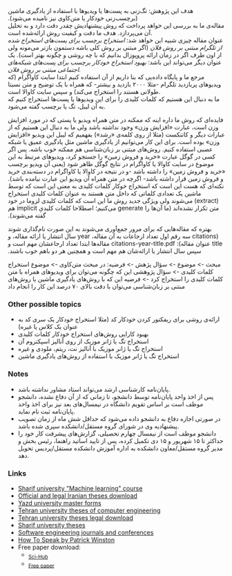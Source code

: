 ﻿‫هدف این پژوهش: تگ‌زنی به پست‌ها یا ویدیوها با استفاده از یادگیری ماشین (برچسب‌زنی خودکار یا متن‌کاوی نیز نامیده می‌شود).  
مقاله‌ی ما به بررسی این خواهد پرداخت که روش پیشنهادیش چقدر دقت دارد و به تحلیل آن می‌پردازد. هدف ما دقت و کیفیت روش ارائه‌شده است.  
عنوان مقاله چیزی شبیه این خواهد شد: *استخراج برچسب برای پست‌های استخراج شده از تلگرام مبتنی بر روش فلان* (اگر مبتنی بر روش کلی باشه دستمون بازتر می‌مونه ولی از اون طرف اگر در زمان ارائه پروپوزال بدانیم که با چه روشی و چگونه بهتر است). یک عنوان دیگر می‌تواند این باشد: *بهبود استخراج خودکار برچسب برای پست‌های شبکه‌های اجتماعی مبتنی بر روش فلان*.  
مرجع ما و پایگاه داده‌یی که بنا داریم از آن استفاده کنیم ابتدا سایت کاواگرام (که ویدیوهای پربازدید تلگرام -مثلا ۲۰۰۰ بازدید و بیشتر- که همراه با یک توضیح و متن نسبتا طولانی هستند را استخراج می‌کند) و سپس سایت کاوالا است.  
ما به دنبال این هستیم که کلمات کلیدی را برای این ویدیوها یا پست‌ها استخراج کنیم که به آن لیبل، تگ یا برچسب گفته می‌شود.

‫فایده‌ای که روش ما داره اینه که ممکنه در متن همراه ویدیو یا پستی که در مورد افزایش وزن است، عبارت «افزایش وزن» وجود نداشته باشد ولی ما به دنبال این هستیم که از عبارات دیگر و کانتکست (مثلا از روی کلمه‌ی «رشد») بفهمیم که لیبل این ویدیو «افزایش وزن» بوده است. برای این کار می‌توانیم از یادگیری ماشین مثل یادگیری عمیق یا شبکه عصبی استفاده کنیم. روش‌های مبتنی بر زبان‌شناسی هم ممکنه خوب باشه. پس اگر کسی در گوگل عبارت «خرید و فروش زمین» را جستجو کرد، ویدیوهای مرتبط به این موضوع در سایت کاوالا یا کاواگرام در نتایج گوگل ظاهر شود (یعنی آن ویدیو برچسب «خرید و فروش زمین» را داشته باشد -و در نتیجه در کاوالا یا کاواگرام در دسته‌بندی خرید و فروش زمین قرار داشته باشد- اگرچه در متن همراه آن ویدیو این عبارت نیامده باشد).
نکته‌ای که هست این است که استخراج خوکار کلمات کلیدی به معنی این‌ است که توسط ماشین یک تعدادی کلماتی که داخل متن هستند به عنوان کلمات کلیدی استخراج (extract) می‌شوند ولی ویژگی جدید روش ما این است که کلمات کلیدی لزوما در خود متن تکرار نشده‌اند (ما آن‌ها را generate می‌کنیم؛ اصطلاحا کلمات کلیدیِ implicit هم گفته می‌شوند).

‫بهتره که مقاله‌هایی که برای مرور جمع‌آوری می‌شوند به این صورت نام‌گذاری شوند (citations سه رقم اول تعداد ارجاعات به آن مقاله، year سال انتشار یا ارائه مقاله، و title عنوان مقاله):
citations-year-title.pdf
‮مقاله‌ها ابتدا تعداد ارجاعشان مهم است و سپس سال انتشار یا ارائه‌شان هم مهم است و همچنین هر دو باهم خوب باشند.

مبحث -> موضوع -> سؤال پژهش -> فرضیه:
در مبحث متن‌کاوی -> موضوع استخراج کلمات کلیدی -> سؤال پژوهشی این که چگونه می‌توان برای ویدیوهای همراه با متن کلمات کلیدی را استخراج کرد -> فرضیه این که با روش‌های یادگیری ماشین یا روش‌های مبتنی بر زبان‌شناسی می‌توان با دقت بالای ۷۰ درصد این کار را انجام داد


### Other possible topics
- ارائه‌ی روشی برای ریفکتور کردن خودکار کد (مثلا استخراج خودکار یک سری کد به عنوان یک کلاس یا غیره)
- بهبود کارایی روش‌های استخراج خودکار کلمات کلیدی
- استخراج تگ یا ژانر موزیک از روی آنالیز اسپکتروم آن
- استخراج تگ یا ژانر موزیک با آنالیز نت، ریتم، ملودی و غیره
- استخراج تگ یا ژانر موزیک با استفاده از روش‌های یادگیری ماشین


### Notes
- پایان‌نامه کارشناسی ارشد می‌تواند استاد مشاور نداشته باشد.
- پس از اخذ واحد پایان‌نامه توسط دانشجو، تا زمانی که از آن دفاع نشده، دانشجو موظف است بر اساس
تقویم دانشگاه در نیمسال‌های بعد نیز برای اخذ واحد پایان‌نامه ثبت نام نماید.
- در صورتی اجازه دفاع به دانشجو داده می‌شود که حداقل شش ماه از زمان تصویب پیشنهادیه وی در
شورای گروه مستقل/دانشکده سپری شده باشد.
- دانشجو موظف است از نیمسال چهارم تحصیلی، گزارش‌های پیشرفت کار خود را حداکثر تا ۱۵ شهریور
و ۱۵ دی تکمیل کرده، پس از تایید اساتید راهنما، رئیس بخش و مدیر گروه مستقل/معاون دانشکده به اداره
آموزش دانشکده مستقل/پردیس تحویل دهد.


### Links
- [Sharif university "Machine learning" course](http://ocw.sharif.edu/course/id/202/%D9%85%D9%87%D8%AF%DB%8C%D9%87-%D8%B3%D9%84%DB%8C%D9%85%D8%A7%D9%86%DB%8C-/%DB%8C%D8%A7%D8%AF%DA%AF%DB%8C%D8%B1%DB%8C-%D9%85%D8%A7%D8%B4%DB%8C%D9%86.html)
- [Official and legal Iranian theses download](https://ganj.irandoc.ac.ir/#/)
- [Yazd university master forms](https://yazd.ac.ir/offices/educational/deputy/graduate/home/forms/master)
- [Tehran university theses of computer engineering](https://ut.ac.ir/fa/thesis?ThesisSearch%5BmajorName%5D=%D9%85%D9%87%D9%86%D8%AF%D8%B3%DB%8C+%DA%A9%D8%A7%D9%85%D9%BE%DB%8C%D9%88%D8%AA%D8%B1+-%D9%86%D8%B1%D9%85+%D8%A7%D9%81%D8%B2%D8%A7%D8%B1)
- [Tehran university theses legal download](http://utdlib.ut.ac.ir/Search/SimpleSearch)
- [Sharif university theses](http://library.sharif.ir/parvan/searchStandard.do?action=simple)
- [Software engineering journals and conferences](https://www.scimagojr.com/journalrank.php?area=1700&category=1712)
- [How To Speak by Patrick Winston](https://www.youtube.com/watch?v=Unzc731iCUY)
- Free paper download:
   + <sub><a href="https://sci-hub.tw/">Sci-Hub</a></sub>
   + <sub><a href="https://freepaper.me/">Free paper</a>
